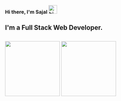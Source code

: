 ### Hi there, I'm Sajal <img src="https://user-images.githubusercontent.com/1303154/88677602-1635ba80-d120-11ea-84d8-d263ba5fc3c0.gif" width="28px" alt="hi">

## I'm a Full Stack Web Developer.


<p style="display: inline-flex">
<a href="https://github.com/sajalahmed" style="margin-right: 5px"><img src="https://github-readme-stats.vercel.app/api?username=sajalahmed&count_private=true" height="180" /></a> <a href="https://github.com/sajalahmed"><img src="https://github-readme-stats.vercel.app/api/top-langs/?username=sajalahmed&langs_count=8&hide=html,css&layout=compact" height="180" /></a>
</p>
